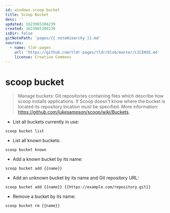 ```yaml
---
id: windows.scoop-bucket
title: Scoop Bucket
desc: ''
updated: 1623965306239
created: 1623965306239
isDir: false
gitNotePath: 'pages/{{ noteHiearchy }}.md'
sources:
  - name: tldr-pages
    url: 'https://github.com/tldr-pages/tldr/blob/master/LICENSE.md'
    license: Creative Commons
---
```

# scoop bucket

> Manage buckets: Git repositories containing files which describe how scoop installs applications.
> If Scoop doesn't know where the bucket is located its repository location must be specified.
> More information: <https://github.com/lukesampson/scoop/wiki/Buckets>.

- List all buckets currently in use:

`scoop bucket list`

- List all known buckets:

`scoop bucket known`

- Add a known bucket by its name:

`scoop bucket add {{name}}`

- Add an unknown bucket by its name and Git repository URL:

`scoop bucket add {{name}} {{https://example.com/repository.git}}`

- Remove a bucket by its name:

`scoop bucket rm {{name}}`

